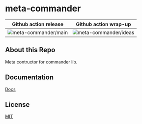 # meta-commander

Github action release| Github action wrap-up
:---: | :---: |
![meta-commander/main](https://github.com/dual-lab/meta-commander/workflows/meta-commander/main/badge.svg) | ![meta-commander/ideas](https://github.com/dual-lab/meta-commander/workflows/meta-commander/ideas/badge.svg)|

## About this Repo

Meta contructor for commander lib.

## Documentation

[Docs](https://github.com/dual-lab/meta-commander/blob/main/docs/index.md)

## License

[MIT](https://github.com/dual-lab/meta-commander/blob/main/LICENSE)

